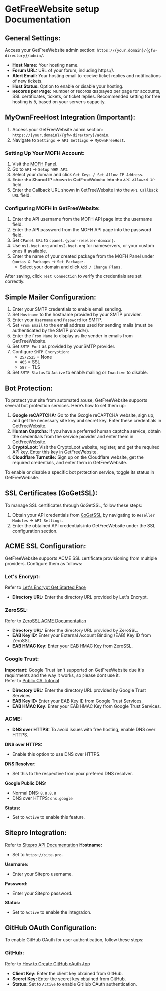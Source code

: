 # GetFreeWebsite setup Documentation
## General Settings:
Access your GetFreeWebsite admin section: `https://{your.domain}/{gfw-directory}/admin/`.
- **Host Name:** Your hosting name.
- **Forum URL:** URL of your forum, including https://.
- **Alert Email:** Your hosting email to receive ticket replies and notifications of new tickets.
- **Host Status:** Option to enable or disable your hosting.
- **Records per Page:** Number of records displayed per page for accounts, SSL certificates, tickets, or ticket replies. Recommended setting for free hosting is 5, based on your server's capacity.

## MyOwnFreeHost Integration (Important):
1. Access your GetFreeWebsite admin section: `https://{your.domain}/{gfw-directory}/admin`.
2. Navigate to `Settings` -> `API Settings` -> `MyOwnFreeHost`.

### Setting Up Your MOFH Account:
1. Visit the [MOFH Panel](https://panel.myownfreehost.net/panel/index.php).
2. Go to `API` -> `Setup WHM API`.
3. Select your domain and click `Get Keys / Set Allow IP Address`.
4. Enter the Shared IP shown in GetFreeWebsite into the `API Allowed IP` field.
5. Enter the Callback URL shown in GetFreeWebsite into the `API Callback URL` field.

### Configuring MOFH in GetFreeWebsite:
1. Enter the API username from the MOFH API page into the username field.
2. Enter the API password from the MOFH API page into the password field.
3. Set `CPanel URL` to `cpanel.{your-reseller-domain}`.
4. Use `ns1.byet.org` and `ns2.byet.org` for nameservers, or your custom ones if available.
5. Enter the name of your created package from the MOFH Panel under `Quotas & Packages` -> `Set Packages`.
   - Select your domain and click `Add / Change Plans`.

After saving, click `Test Connection` to verify the credentials are set correctly.

## Simple Mailer Configuration:
1. Enter your SMTP credentials to enable email sending.
2. Set `Hostname` to the hostname provided by your SMTP provider.
3. Enter your `Username` and `Password` for SMTP.
4. Set `From Email` to the email address used for sending mails (must be authenticated by the SMTP provider).
5. Enter the `From Name` to display as the sender in emails from GetFreeWebsite.
6. Set `SMTP Port` as provided by your SMTP provider.
7. Configure `SMTP Encryption`:
   - `25/2525` = None
   - `465` = SSL
   - `587` = TLS
8. Set `SMTP Status` to `Active` to enable mailing or `Inactive` to disable.

## Bot Protection:
To protect your site from automated abuse, GetFreeWebsite supports several bot protection services. Here’s how to set them up:

1. **Google reCAPTCHA:** Go to the Google reCAPTCHA website, sign up, and get the necessary site key and secret key. Enter these credentials in GetFreeWebsite.
2. **Human Captcha:** If you have a preferred human captcha service, obtain the credentials from the service provider and enter them in GetFreeWebsite.
3. **CryptoLoot:** Visit the CryptoLoot website, register, and get the required API key. Enter this key in GetFreeWebsite.
4. **Cloudflare Turnstile:** Sign up on the Cloudflare website, get the required credentials, and enter them in GetFreeWebsite.

To enable or disable a specific bot protection service, toggle its status in GetFreeWebsite.

## SSL Certificates (GoGetSSL):
To manage SSL certificates through GoGetSSL, follow these steps:
1. Obtain your API credentials from [GoGetSSL](https://my.gogetssl.com) by navigating to `Reseller Modules` -> `API Settings`.
2. Enter the obtained API credentials into GetFreeWebsite under the SSL configuration section.

## ACME SSL Configuration:
GetFreeWebsite supports ACME SSL certificate provisioning from multiple providers. Configure them as follows:

### Let's Encrypt:
Refer to [Let's Encrypt Get Started Page](https://letsencrypt.org/getting-started/)
- **Directory URL:** Enter the directory URL provided by Let's Encrypt.

### ZeroSSL:
Refer to [ZeroSSL ACME Documentation](https://zerossl.com/documentation/acme/)
- **Directory URL:** Enter the directory URL provided by ZeroSSL.
- **EAB Key ID:** Enter your External Account Binding (EAB) Key ID from ZeroSSL.
- **EAB HMAC Key:** Enter your EAB HMAC Key from ZeroSSL.

### Google Trust:
**Important:** Google Trust isn't supported on GetFreeWebsite due it's requirments and the way it works, so please dont use it. \
Refer to [Public CA Tutorial](https://cloud.google.com/certificate-manager/docs/public-ca-tutorial)
- **Directory URL:** Enter the directory URL provided by Google Trust Services.
- **EAB Key ID:** Enter your EAB Key ID from Google Trust Services.
- **EAB HMAC Key:** Enter your EAB HMAC Key from Google Trust Services.

### ACME:
- **DNS over HTTPS:** To avoid issues with free hosting, enable DNS over HTTPS.

**DNS over HTTPS:**
- Enable this option to use DNS over HTTPS.

**DNS Resolver:**
- Set this to the respective from your prefered DNS resolver.

**Google Public DNS:**
- Normal DNS: `8.8.8.8`
- DNS over HTTPS: `dns.google`

**Status:**
- Set to `Active` to enable this feature.

## Sitepro Integration:
Refer to [Sitepro API Documentation](https://site.pro/API-documentation/create-session-sso/1141640/)
**Hostname:**
- Set to `https://site.pro`.

**Username:**
- Enter your Sitepro username.

**Password:**
- Enter your Sitepro password.

**Status:**
- Set to `Active` to enable the integration.

## GitHub OAuth Configuration:
To enable GitHub OAuth for user authentication, follow these steps:

### GitHub:
Refer to [How to Create GitHub oAuth App](https://docs.github.com/en/apps/oauth-apps/building-oauth-apps/creating-an-oauth-app)
- **Client Key:** Enter the client key obtained from GitHub.
- **Secret Key:** Enter the secret key obtained from GitHub.
- **Status:** Set to `Active` to enable GitHub OAuth authentication.
